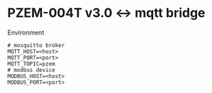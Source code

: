 # PZEM-004T v3.0 <-> mqtt bridge

Environment
```
# mosquitto broker
MQTT_HOST=<host>
MQTT_PORT=<port>
MQTT_TOPIC=pzem
# modbus device
MODBUS_HOST=<host>
MODBUS_PORT=<port>
```
